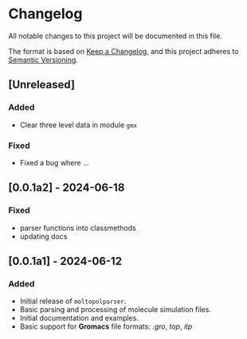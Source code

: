 # Changelog

All notable changes to this project will be documented in this file.

The format is based on [Keep a Changelog](https://keepachangelog.com/en/1.0.0/), and this project adheres to [Semantic Versioning](https://semver.org/spec/v2.0.0.html).

## [Unreleased]

### Added
- Clear three level data in module `gmx`

### Fixed
- Fixed a bug where ...

## [0.0.1a2] - 2024-06-18

### Fixed
- parser functions into classmethods
- updating docs 

## [0.0.1a1] - 2024-06-12

### Added
- Initial release of `moltopolparser`.
- Basic parsing and processing of molecule simulation files.
- Initial documentation and examples.
- Basic support for **Gromacs** file formats: *.gro*, *top*, *itp* 

